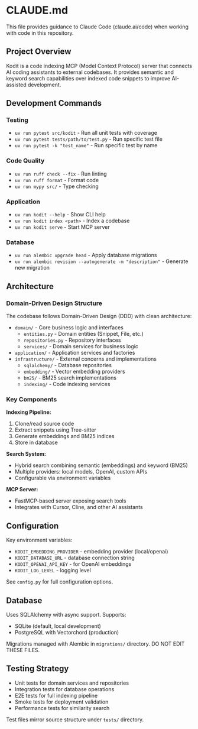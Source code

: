 # CLAUDE.md

This file provides guidance to Claude Code (claude.ai/code) when working with code in this repository.

## Project Overview

Kodit is a code indexing MCP (Model Context Protocol) server that connects AI coding assistants to external codebases. It provides semantic and keyword search capabilities over indexed code snippets to improve AI-assisted development.

## Development Commands

### Testing

- `uv run pytest src/kodit` - Run all unit tests with coverage
- `uv run pytest tests/path/to/test.py` - Run specific test file
- `uv run pytest -k "test_name"` - Run specific test by name

### Code Quality

- `uv run ruff check --fix` - Run linting
- `uv run ruff format` - Format code
- `uv run mypy src/` - Type checking

### Application

- `uv run kodit --help` - Show CLI help
- `uv run kodit index <path>` - Index a codebase
- `uv run kodit serve` - Start MCP server

### Database

- `uv run alembic upgrade head` - Apply database migrations
- `uv run alembic revision --autogenerate -m "description"` - Generate new migration

## Architecture

### Domain-Driven Design Structure

The codebase follows Domain-Driven Design (DDD) with clean architecture:

- `domain/` - Core business logic and interfaces
  - `entities.py` - Domain entities (Snippet, File, etc.)
  - `repositories.py` - Repository interfaces
  - `services/` - Domain services for business logic
- `application/` - Application services and factories
- `infrastructure/` - External concerns and implementations
  - `sqlalchemy/` - Database repositories
  - `embedding/` - Vector embedding providers
  - `bm25/` - BM25 search implementations
  - `indexing/` - Code indexing services

### Key Components

**Indexing Pipeline:**

1. Clone/read source code
2. Extract snippets using Tree-sitter
3. Generate embeddings and BM25 indices
4. Store in database

**Search System:**

- Hybrid search combining semantic (embeddings) and keyword (BM25)
- Multiple providers: local models, OpenAI, custom APIs
- Configurable via environment variables

**MCP Server:**

- FastMCP-based server exposing search tools
- Integrates with Cursor, Cline, and other AI assistants

## Configuration

Key environment variables:

- `KODIT_EMBEDDING_PROVIDER` - embedding provider (local/openai)
- `KODIT_DATABASE_URL` - database connection string
- `KODIT_OPENAI_API_KEY` - for OpenAI embeddings
- `KODIT_LOG_LEVEL` - logging level

See `config.py` for full configuration options.

## Database

Uses SQLAlchemy with async support. Supports:

- SQLite (default, local development)
- PostgreSQL with Vectorchord (production)

Migrations managed with Alembic in `migrations/` directory. DO NOT EDIT THESE FILES.

## Testing Strategy

- Unit tests for domain services and repositories
- Integration tests for database operations
- E2E tests for full indexing pipeline
- Smoke tests for deployment validation
- Performance tests for similarity search

Test files mirror source structure under `tests/` directory.
